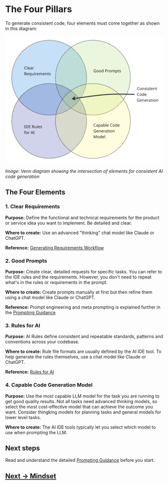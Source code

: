 # The Four Pillars

To generate consistent code, four elements must come together as shown in this diagram:

![](attachments/venn-diagram-consistent-code.png)

*Image: Venn diagram showing the intersection of elements for consistent AI code generation*

## The Four Elements

### 1. Clear Requirements

**Purpose:** Define the functional and technical requirements for the product or service idea you want to implement. Be detailed and clear.

**Where to create:** Use an advanced "thinking" chat model like Claude or ChatGPT.

**Reference:** [Generating Requirements Workflow](../generating-requirements/README.md)

### 2. Good Prompts

**Purpose:** Create clear, detailed requests for specific tasks. You can refer to the IDE rules and the requirements. However, you don't need to repeat what's in the rules or requirements in the prompt.

**Where to create:** Create prompts manually at first but then refine them using a chat model like Claude or ChatGPT.

**Reference:** Prompt engineering and meta prompting is explained further in the [Prompting Guidance](../appendix/prompt-library/prompting-guidance.md)

### 3. Rules for AI

**Purpose:** AI Rules define consistent and repeatable standards, patterns and conventions across your codebase.

**Where to create:** Rule file formats are usually defined by the AI IDE tool. To help generate the rules themselves, use a chat model like Claude or ChatGPT.

**Reference:** [Rules for AI](../appendix/rules-for-ai)

### 4. Capable Code Generation Model

**Purpose:** Use the most capable LLM model for the task you are running to get good quality results. Not all tasks need advanced thinking models, so select the most cost-effective model that can achieve the outcome you want. Consider thingking models for planning tasks and general models for lower level tasks. 

**Where to create:** The AI IDE tools typically let you select which model to use when prompting the LLM.

## Next steps

Read and understand the detailed [Prompting Guidance](../appendix/prompt-library/prompting-guidance.md) before you start.

## [Next -> Mindset](ai-working-mindset.md)